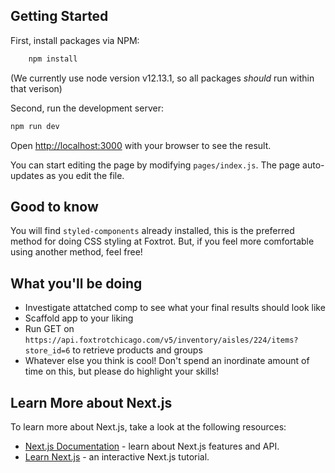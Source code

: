
## Getting Started

First, install packages via NPM:
```bash
    npm install
```

(We currently use node version v12.13.1, so all packages _should_ run within that verison)

Second, run the development server:

```bash
npm run dev
```

Open [http://localhost:3000](http://localhost:3000) with your browser to see the result.

You can start editing the page by modifying `pages/index.js`. The page auto-updates as you edit the file.

## Good to know
You will find `styled-components` already installed, this is the preferred method for doing CSS styling at Foxtrot. But, if you feel more comfortable using another method, feel free!

## What you'll be doing

- Investigate attatched comp to see what your final results should look like
- Scaffold app to your liking
- Run GET on `https://api.foxtrotchicago.com/v5/inventory/aisles/224/items?store_id=6` to retrieve products and groups
- Whatever else you think is cool! Don't spend an inordinate amount of time on this, but please do highlight your skills!

## Learn More about Next.js

To learn more about Next.js, take a look at the following resources:

- [Next.js Documentation](https://nextjs.org/docs) - learn about Next.js features and API.
- [Learn Next.js](https://nextjs.org/learn) - an interactive Next.js tutorial.
